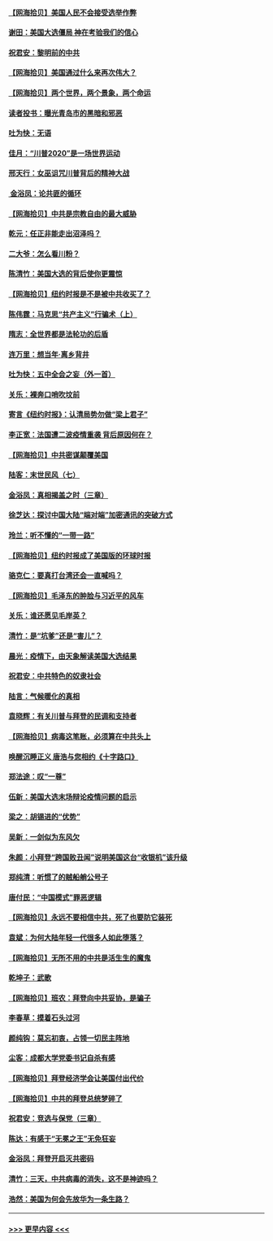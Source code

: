 #### [【网海拾贝】美国人民不会接受选举作弊](../pages/nsc993/n12528850.md?t=11070051) 
#### [谢田：美国大选僵局 神在考验我们的信心](../pages/nsc993/n12527932.md?t=11070051) 
#### [祝君安：黎明前的中共](../pages/nsc993/n12524071.md?t=11070051) 
#### [【网海拾贝】美国通过什么来再次伟大？](../pages/nsc993/n12523844.md?t=11070051) 
#### [【网海拾贝】两个世界，两个景象，两个命运](../pages/nsc993/n12521419.md?t=11070051) 
#### [读者投书：曝光青岛市的黑暗和邪恶](../pages/nsc993/n12520988.md?t=11070051) 
#### [吐为快：无语](../pages/nsc993/n12518588.md?t=11070051) 
#### [佳月：“川普2020”是一场世界运动](../pages/nsc993/n12518581.md?t=11070051) 
#### [邢天行：女巫诅咒川普背后的精神大战](../pages/nsc993/n12517257.md?t=11070051) 
#### [ 金浴凤：论共匪的循环](../pages/nsc993/n12517133.md?t=11070051) 
#### [【网海拾贝】中共是宗教自由的最大威胁](../pages/nsc993/n12516879.md?t=11070051) 
#### [乾元：任正非能走出沼泽吗？](../pages/nsc993/n12515831.md?t=11070051) 
#### [二大爷：怎么看川粉？](../pages/nsc993/n12515820.md?t=11070051) 
#### [陈清竹：美国大选的背后使你更震惊](../pages/nsc993/n12515589.md?t=11070051) 
#### [【网海拾贝】纽约时报是不是被中共收买了？](../pages/nsc993/n12515122.md?t=11070051) 
#### [陈伟霆：马克思“共产主义”行骗术（上）](../pages/nsc993/n12510217.md?t=11070051) 
#### [隋志：全世界都是法轮功的后盾](../pages/nsc993/n12510636.md?t=11070051) 
#### [连万里：想当年‧离乡背井](../pages/nsc993/n12510623.md?t=11070051) 
#### [吐为快：五中全会之妄（外一首）](../pages/nsc993/n12510470.md?t=11070051) 
#### [关乐：裸奔口哨吹坟前](../pages/nsc993/n12510403.md?t=11070051) 
#### [寄言《纽约时报》：认清局势勿做“梁上君子”](../pages/nsc993/n12510042.md?t=11070051) 
#### [李正宽：法国遭二波疫情重袭 背后原因何在？](../pages/nsc993/n12509971.md?t=11070051) 
#### [【网海拾贝】中共密谋颠覆美国](../pages/nsc993/n12509816.md?t=11070051) 
#### [陆客：末世民风（七）](../pages/nsc993/n12507822.md?t=11070051) 
#### [金浴凤：真相揭盖之时（三章）](../pages/nsc993/n12507804.md?t=11070051) 
#### [徐芝达：探讨中国大陆“端对端”加密通讯的突破方式](../pages/nsc993/n12507682.md?t=11070051) 
#### [玲兰：听不懂的“一带一路”](../pages/nsc993/n12507669.md?t=11070051) 
#### [【网海拾贝】纽约时报成了美国版的环球时报](../pages/nsc993/n12507053.md?t=11070051) 
#### [骆克仁：要真打台湾还会一直喊吗？](../pages/nsc993/n12506843.md?t=11070051) 
#### [【网海拾贝】毛泽东的肿脸与习近平的风车](../pages/nsc993/n12504537.md?t=11070051) 
#### [关乐：谁还愿见毛岸英？](../pages/nsc993/n12503866.md?t=11070051) 
#### [清竹：是“坑爹”还是“害儿”？](../pages/nsc993/n12503034.md?t=11070051) 
#### [晨光：疫情下，由天象解读美国大选结果](../pages/nsc993/n12502536.md?t=11070051) 
#### [祝君安：中共特色的奴隶社会](../pages/nsc993/n12501529.md?t=11070051) 
#### [陆言：气候暖化的真相](../pages/nsc993/n12501183.md?t=11070051) 
#### [袁晓辉：有关川普与拜登的民调和支持者](../pages/nsc993/n12500433.md?t=11070051) 
#### [【网海拾贝】病毒这笔账，必须算在中共头上](../pages/nsc993/n12500320.md?t=11070051) 
#### [唤醒沉睡正义 唐浩与您相约《十字路口》](../pages/nsc993/n12497980.md?t=11070051) 
#### [郑法途：叹“一尊”](../pages/nsc993/n12498837.md?t=11070051) 
#### [伍新：美国大选末场辩论疫情问题的启示](../pages/nsc993/n12498829.md?t=11070051) 
#### [梁之：胡锡进的“优势”](../pages/nsc993/n12498780.md?t=11070051) 
#### [吴新：一剑似为东风欠](../pages/nsc993/n12498772.md?t=11070051) 
#### [朱颜：小拜登“跨国败丑闻”说明美国这台“收银机”该升级](../pages/nsc993/n12498731.md?t=11070051) 
#### [郑纯清：听惯了的贼船艄公号子](../pages/nsc993/n12498721.md?t=11070051) 
#### [唐付民：“中国模式”罪恶逻辑](../pages/nsc993/n12498310.md?t=11070051) 
#### [【网海拾贝】永远不要相信中共，死了也要防它装死](../pages/nsc993/n12498162.md?t=11070051) 
#### [袁斌：为何大陆年轻一代很多人如此堕落？](../pages/nsc993/n12495696.md?t=11070051) 
#### [【网海拾贝】无所不用的中共是活生生的魔鬼](../pages/nsc993/n12495621.md?t=11070051) 
#### [乾坤子：武歌](../pages/nsc993/n12493391.md?t=11070051) 
#### [【网海拾贝】班农：拜登向中共妥协，是骗子](../pages/nsc993/n12492877.md?t=11070051) 
#### [李春草：摸着石头过河](../pages/nsc993/n12491121.md?t=11070051) 
#### [颜纯钩：莫忘初衷，占领一切民主阵地](../pages/nsc993/n12490965.md?t=11070051) 
#### [尘客：成都大学党委书记自杀有感](../pages/nsc993/n12490950.md?t=11070051) 
#### [【网海拾贝】拜登经济学会让美国付出代价](../pages/nsc993/n12489662.md?t=11070051) 
#### [【网海拾贝】中共的拜登总统梦碎了](../pages/nsc993/n12487896.md?t=11070051) 
#### [祝君安：竞选与保党（三章）](../pages/nsc993/n12487258.md?t=11070051) 
#### [陈达：有感于“无冕之王”无免狂妄](../pages/nsc993/n12485133.md?t=11070051) 
#### [金浴凤：拜登开启灭共密码](../pages/nsc993/n12485125.md?t=11070051) 
#### [清竹：三天，中共病毒的消失，这不是神迹吗？](../pages/nsc993/n12485027.md?t=11070051) 
#### [浩然：美国为何会先放华为一条生路？](../pages/nsc993/n12484997.md?t=11070051) 

----
#### [ >>> 更早内容 <<< ](../indexes/nsc993-earlier.md)
